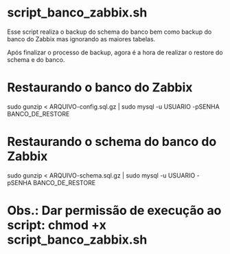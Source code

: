 # script_banco_zabbix.sh

Esse script realiza o backup do schema do banco bem como backup do banco do Zabbix mas ignorando as maiores tabelas.

Após finalizar o processo de backup, agora é a hora de realizar o restore do schema e do banco.

# Restaurando o banco do Zabbix #
sudo gunzip < ARQUIVO-config.sql.gz | sudo mysql -u USUARIO -pSENHA BANCO_DE_RESTORE

# Restaurando o schema do banco do Zabbix #
sudo gunzip < ARQUIVO-schema.sql.gz | sudo mysql -u USUARIO -pSENHA BANCO_DE_RESTORE

# Obs.: Dar permissão de execução ao script: chmod +x script_banco_zabbix.sh
